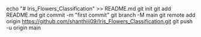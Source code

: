 echo "# Iris_Flowers_Classification" >> README.md
git init
git add README.md
git commit -m "first commit"
git branch -M main
git remote add origin https://github.com/shanthiii09/Iris_Flowers_Classification.git
git push -u origin main
